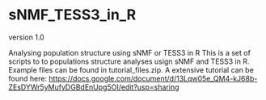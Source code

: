 # sNMF_TESS3_in_R

version 1.0

Analysing population structure using sNMF or TESS3 in R
This is a set of scripts to to populations structure analyses usign sNMF and TESS3 in R. Example files can be found in tutorial_files.zip. A extensive tutorial can be found here: https://docs.google.com/document/d/13Lqw05e_QM4-kJ68b-ZEsDYWr5yMufyDGBdEnUpg5OI/edit?usp=sharing
